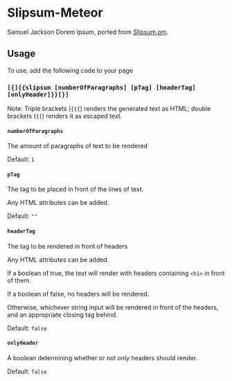 # Slipsum-Meteor

Samuel Jackson Dorem Ipsum, ported from [Slipsum.om](http://slipsum.com).

## Usage

To use, add the following code to your page

### `[{]{{slipsum [numberOfParagraphs] [pTag] [headerTag] [onlyHeader]}}[}]`

Note: Triple brackets (`{{{`) renders the generated text as HTML; double brackets (`{{`) renders it as escaped text.

#### `numberOfParagraphs`

The amount of paragraphs of text to be rendered

Default: `1`

#### `pTag`

The tag to be placed in front of the lines of text.

Any HTML attributes can be added.

Default: `""`

#### `headerTag`

The tag to be rendered in front of headers

Any HTML attributes can be added.

If a boolean of true, the text will render with headers containing `<h1>` in front of them.

If a boolean of false, no headers will be rendered.

Otherwise, whichever string input will be rendered in front of the headers, and an appropriate closing tag behind.

Default: `false`

#### `onlyHeader`

A boolean determining whether or not _only_ headers should render.

Default: `false`
